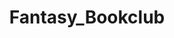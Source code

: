 ---
title: Fantasy_Bookclub
crosslinks:
- KingkillerChronicle
- Malazan
- ReadeBookOnline
- Fantasy
---
